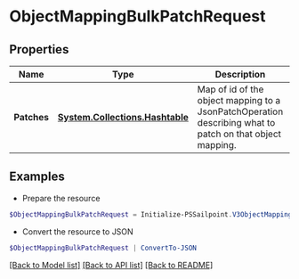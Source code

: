# ObjectMappingBulkPatchRequest
## Properties

Name | Type | Description | Notes
------------ | ------------- | ------------- | -------------
**Patches** | [**System.Collections.Hashtable**](Array.md) | Map of id of the object mapping to a JsonPatchOperation describing what to patch on that object mapping. | 

## Examples

- Prepare the resource
```powershell
$ObjectMappingBulkPatchRequest = Initialize-PSSailpoint.V3ObjectMappingBulkPatchRequest  -Patches {603b1a61-d03d-4ed1-864f-a508fbd1995d&#x3D;[{op&#x3D;replace, path&#x3D;/enabled, value&#x3D;true}], 00bece34-f50d-4227-8878-76f620b5a971&#x3D;[{op&#x3D;replace, path&#x3D;/targetValue, value&#x3D;New Target Value}]}
```

- Convert the resource to JSON
```powershell
$ObjectMappingBulkPatchRequest | ConvertTo-JSON
```

[[Back to Model list]](../README.md#documentation-for-models) [[Back to API list]](../README.md#documentation-for-api-endpoints) [[Back to README]](../README.md)

